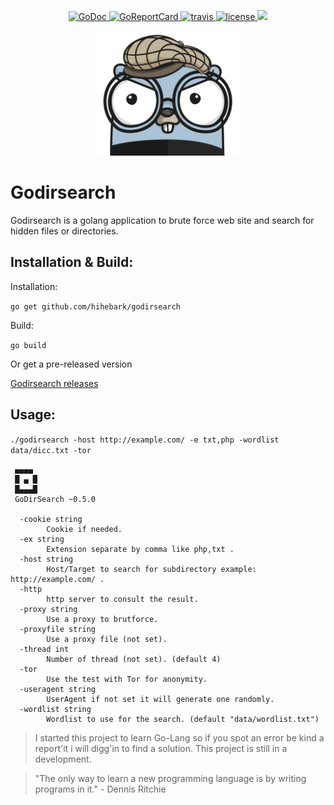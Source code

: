 <p align="center">
    <a href="https://godoc.org/github.com/hihebark/godirsearch">
        <img src="https://godoc.org/github.com/hihebark/godirsearch?status.svg" alt="GoDoc">
    </a>
    <a href="https://goreportcard.com/report/github.com/hihebark/godirsearch">
        <img src="https://goreportcard.com/badge/github.com/hihebark/godirsearch" alt="GoReportCard">
    </a>
    <a href="https://travis-ci.org/hihebark/godirsearch">
        <img src="https://travis-ci.org/hihebark/godirsearch.svg?branch=master" alt="travis">
    </a>
    <a href="https://github.com/hihebark/godirsearch/blob/master/LICENSE">
        <img src="https://img.shields.io/aur/license/yaourt.svg" alt="license">
    </a>
    <a href="https://codecov.io/gh/hihebark/godirsearch">
        <img src="https://codecov.io/gh/hihebark/godirsearch/branch/master/graph/badge.svg" />
    </a>
</p>

<p align="center">
	<img src="data/web/Logo.png" width="250">
</p>

Godirsearch
===========

Godirsearch is a golang application to brute force web site and search for hidden files or directories.

Installation & Build:
---------------------

Installation:

`go get github.com/hihebark/godirsearch`

Build:

`go build`

Or get a pre-released version

[Godirsearch releases](https://github.com/hihebark/godirsearch/releases)

Usage:
------

`./godirsearch -host http://example.com/ -e txt,php -wordlist data/dicc.txt -tor`

```
 ▄▄▄▄
 █ ▄ █
 █▄▄▄█
 GoDirSearch ~0.5.0

  -cookie string
    	Cookie if needed.
  -ex string
    	Extension separate by comma like php,txt .
  -host string
    	Host/Target to search for subdirectory example: http://example.com/ .
  -http
    	http server to consult the result.
  -proxy string
    	Use a proxy to brutforce.
  -proxyfile string
    	Use a proxy file (not set).
  -thread int
    	Number of thread (not set). (default 4)
  -tor
    	Use the test with Tor for anonymity.
  -useragent string
    	UserAgent if not set it will generate one randomly.
  -wordlist string
    	Wordlist to use for the search. (default "data/wordlist.txt")

```
> I started this project to learn Go-Lang so if you spot an error be kind a report'it i will digg'in to find a solution. This project is still in a development.

> "The only way to learn a new programming language is by writing programs in it." - Dennis Ritchie

